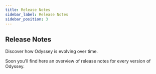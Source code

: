 ```yaml
---
title: Release Notes
sidebar_label: Release Notes
sidebar_position: 3
---
```

## Release Notes

Discover how Odyssey is evolving over time.

Soon you'll find here an overview of release notes for every version of Odyssey.
